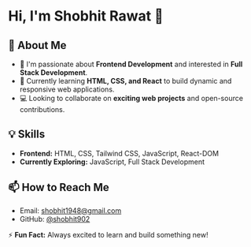 # Hi, I'm Shobhit Rawat 👋

## 🚀 About Me
- 👀 I'm passionate about **Frontend Development** and interested in **Full Stack Development**.  
- 🌱 Currently learning **HTML, CSS, and React** to build dynamic and responsive web applications.  
- 💻 Looking to collaborate on **exciting web projects** and open-source contributions.  

## 💡 Skills
- **Frontend:** HTML, CSS, Tailwind CSS, JavaScript, React-DOM  
- **Currently Exploring:** JavaScript, Full Stack Development  

## 📫 How to Reach Me
- Email: shobhit1948@gmail.com  
- GitHub: [@shobhit902](https://github.com/shobhit902)  

⚡ **Fun Fact:** Always excited to learn and build something new!  
